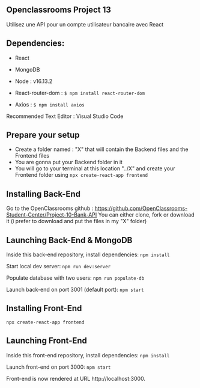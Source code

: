 ## Openclassrooms Project 13

Utilisez une API pour un compte utilisateur bancaire avec React

## Dependencies:

- React

- MongoDB 

- Node : v16.13.2 

- React-router-dom :
 ```$ npm install react-router-dom```

- Axios :
 ```$ npm install axios```

Recommended Text Editor : Visual Studio Code

## Prepare your setup 
- Create a folder named : "X" that will contain the Backend files and the Frontend files 
- You are gonna put your Backend folder in it 
- You will go to your terminal at this location "../X" and create your Frontend folder using 
 ```npx create-react-app frontend```

## Installing Back-End
Go to the OpenClassrooms github : https://github.com/OpenClassrooms-Student-Center/Project-10-Bank-API
You can either clone, fork or download it (i prefer to download and put the files in my "X" folder)

## Launching Back-End & MongoDB
Inside this back-end repository, install dependencies:
```npm install```

Start local dev server:
```npm run dev:server```

Populate database with two users:
```npm run populate-db```

Launch back-end on port 3001 (default port):
```npm start```

## Installing Front-End
```npx create-react-app frontend ```

## Launching Front-End

Inside this front-end repository, install dependencies:
```npm install```

Launch front-end on port 3000:
```npm start```

Front-end is now rendered at URL http://localhost:3000.

